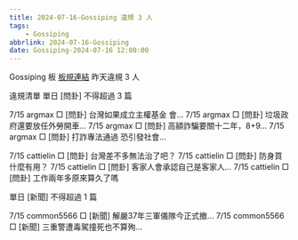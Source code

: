 ```yaml
---
title: 2024-07-16-Gossiping 違規 3 人
tags:
    - Gossiping
abbrlink: 2024-07-16-Gossiping
date: Gossiping-2024-07-16 12:00:00
---
```

Gossiping 板 [板規連結](https://www.ptt.cc/bbs/Gossiping/M.1637425085.A.07D.html)
昨天違規 3 人
<!-- more -->

違規清單
單日 [問卦] 不得超過 3 篇

7/15 argmax □ [問卦] 台灣如果成立主權基金 會…
7/15 argmax □ [問卦] 垃圾政府還要放任外勞開車…
7/15 argmax □ [問卦] 高額詐騙要關十二年，8+9…
7/15 argmax □ [問卦] 打詐專法通過 恐引發社會…

7/15 cattielin □ [問卦] 台灣差不多無法治了吧？
7/15 cattielin □ [問卦] 防身買什麼有用？
7/15 cattielin □ [問卦] 客家人會承認自己是客家人…
7/15 cattielin □ [問卦] 工作兩年多原來算久了嗎

單日 [新聞] 不得超過 1 篇

7/15 common5566 □ [新聞] 解嚴37年三軍儀隊今正式撤…
7/15 common5566 □ [新聞] 三重警遭毒駕撞死也不算殉…